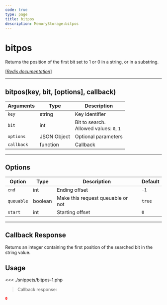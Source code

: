 ```yaml
---
code: true
type: page
title: bitpos
description: MemoryStorage:bitpos
---
```


# bitpos

Returns the position of the first bit set to 1 or 0 in a string, or in a substring.

[[_Redis documentation_]](https://redis.io/commands/bitpos)

---

## bitpos(key, bit, [options], callback)

| Arguments  | Type        | Description                                 |
| ---------- | ----------- | ------------------------------------------- |
| `key`      | string      | Key identifier                              |
| `bit`      | int         | Bit to search.<br/>Allowed values: `0`, `1` |
| `options`  | JSON Object | Optional parameters                         |
| `callback` | function    | Callback                                    |

---

## Options

| Option     | Type    | Description                       | Default |
| ---------- | ------- | --------------------------------- | ------- |
| `end`      | int     | Ending offset                     | `-1`    |
| `queuable` | boolean | Make this request queuable or not | `true`  |
| `start`    | int     | Starting offset                   | `0`     |

---

## Callback Response

Returns an integer containing the first position of the searched bit in the string value.

## Usage

<<< ./snippets/bitpos-1.php

> Callback response:

```json
0
```
